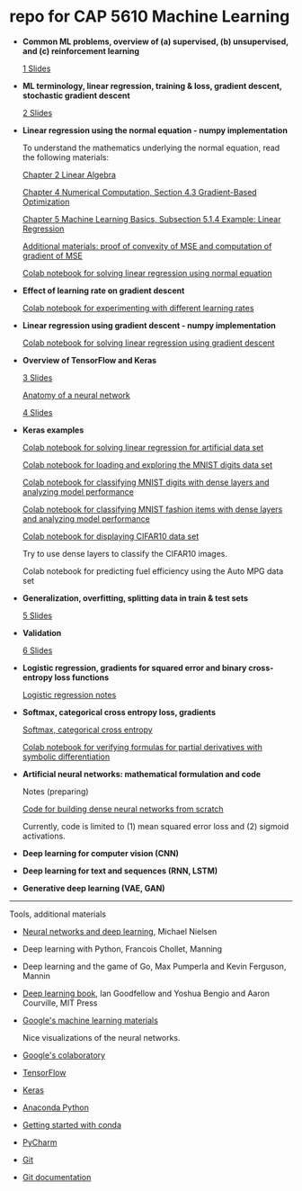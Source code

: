 # repo for CAP 5610 Machine Learning

- **Common ML problems, overview of (a) supervised, (b) unsupervised, and (c) reinforcement learning**

  [1 Slides](https://github.com/schneider128k/machine_learning_course/blob/master/slides/1_slides.pdf)

- **ML terminology, linear regression, training & loss, gradient descent, stochastic gradient descent** 

  [2 Slides](https://github.com/schneider128k/machine_learning_course/blob/master/slides/2_slides.pdf)

- **Linear regression using the normal equation - numpy implementation**

  To understand the mathematics underlying the normal equation, read the following materials:

  [Chapter 2 Linear Algebra](https://www.deeplearningbook.org/contents/linear_algebra.html)
  
  [Chapter 4 Numerical Computation, Section 4.3 Gradient-Based Optimization](https://www.deeplearningbook.org/contents/numerical.html) 
  
  [Chapter 5 Machine Learning Basics, Subsection 5.1.4 Example: Linear Regression](https://www.deeplearningbook.org/contents/ml.html)
  
  [Additional materials: proof of convexity of MSE and computation of gradient of MSE](https://github.com/schneider128k/machine_learning_course/blob/master/slides/linear_regression.pdf)
  
  [Colab notebook for solving linear regression using normal equation](https://colab.research.google.com/drive/1J7yct9aGfhtfXw8n00Mq4R-xldSSM1WY)

- **Effect of learning rate on gradient descent**

  [Colab notebook for experimenting with different learning rates](https://colab.research.google.com/drive/1eECClMU1r-Y9hzPnRw89__jC3nw3C-zD)
   
- **Linear regression using gradient descent - numpy implementation**

  [Colab notebook for solving linear regression using gradient descent](https://colab.research.google.com/drive/1qBxfTPoNcSFvpwu1NDl1V6cHEqL3aQl-)

- **Overview of TensorFlow and Keras** 

  [3 Slides](https://github.com/schneider128k/machine_learning_course/blob/master/slides/3_slides.pdf)

  [Anatomy of a neural network](https://github.com/schneider128k/machine_learning_course/blob/master/slides/anatomy_of_neural_network.md)

  [4 Slides](https://github.com/schneider128k/machine_learning_course/blob/master/slides/4_slides.pdf)

- **Keras examples**

  [Colab notebook for solving linear regression for artificial data set](https://colab.research.google.com/drive/1pOFL4Qm6WOn2Nxxy6_HteEqQMxStTwzs)
  
  [Colab notebook for loading and exploring the MNIST digits data set](https://colab.research.google.com/drive/1HDZB0sEjhd0sdTFNCmJXvB8hYnE9KBM7)
  
  [Colab notebook for classifying MNIST digits with dense layers and analyzing model performance](https://colab.research.google.com/drive/144nj1SRtSjpIcKZgH6-GPdA9bWkg68nh)
  
  [Colab notebook for classifying MNIST fashion items with dense layers and analyzing model performance](https://colab.research.google.com/drive/1TTO7P5GTmsHhIt_YGqZYyw4KGBCnjqyW)

   [Colab notebook for displaying CIFAR10 data set](https://colab.research.google.com/drive/1LZZviWOzvchcXRdZi2IBx3KOpQOzLalf)

  Try to use dense layers to classify the CIFAR10 images.
  
  Colab notebook for predicting fuel efficiency using the Auto MPG data set 

- **Generalization, overfitting, splitting data in train & test sets**

  [5 Slides](https://github.com/schneider128k/machine_learning_course/blob/master/slides/5_slides.pdf)
  
- **Validation**

  [6 Slides](https://github.com/schneider128k/machine_learning_course/blob/master/slides/6_slides.pdf)

- **Logistic regression, gradients for squared error and binary cross-entropy loss functions**

  [Logistic regression notes](https://github.com/schneider128k/machine_learning_course/blob/master/slides/logistic_regression.pdf)

- **Softmax, categorical cross entropy loss, gradients**

  [Softmax, categorical cross entropy](https://github.com/schneider128k/machine_learning_course/blob/master/slides/softmax.pdf)
  
  [Colab notebook for verifying formulas for partial derivatives with symbolic differentiation](https://colab.research.google.com/drive/1G8u6w3FFhZyb0nWfparVvn77DSjHyxEW)

- **Artificial neural networks: mathematical formulation and code**

  Notes (preparing)
  
  [Code for building dense neural networks from scratch](https://github.com/schneider128k/machine_learning_course/blob/master/code/neural_network.py)
  
  Currently, code is limited to (1) mean squared error loss and (2) sigmoid activations.

- **Deep learning for computer vision (CNN)**

- **Deep learning for text and sequences (RNN, LSTM)**

- **Generative deep learning (VAE, GAN)**

---

Tools, additional materials

- [Neural networks and deep learning](http://neuralnetworksanddeeplearning.com/), Michael Nielsen

- Deep learning with Python, Francois Chollet, Manning 

- Deep learning and the game of Go, Max Pumperla and Kevin Ferguson, Mannin

- [Deep learning book](https://www.deeplearningbook.org/), Ian Goodfellow and Yoshua Bengio and Aaron Courville, MIT Press

- [Google's machine learning materials](https://developers.google.com/machine-learning/crash-course/)

  Nice visualizations of the neural networks.

- [Google's colaboratory](https://colab.research.google.com/notebooks/welcome.ipynb)

- [TensorFlow](https://www.tensorflow.org/)

- [Keras](https://keras.io/)

- [Anaconda Python](https://www.anaconda.com/)

- [Getting started with conda](https://conda.io/docs/user-guide/overview.html)

- [PyCharm](https://www.jetbrains.com/pycharm/)

- [Git](https://git-scm.com/)

- [Git documentation](https://git-scm.com/doc)


